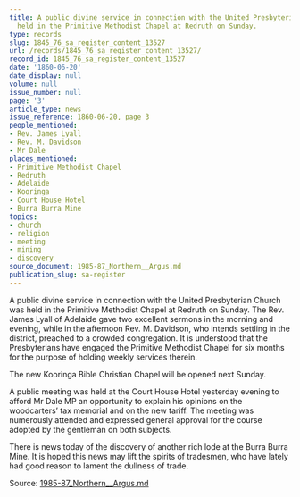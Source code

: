 ```yaml
---
title: A public divine service in connection with the United Presbyterian Church was
  held in the Primitive Methodist Chapel at Redruth on Sunday.
type: records
slug: 1845_76_sa_register_content_13527
url: /records/1845_76_sa_register_content_13527/
record_id: 1845_76_sa_register_content_13527
date: '1860-06-20'
date_display: null
volume: null
issue_number: null
page: '3'
article_type: news
issue_reference: 1860-06-20, page 3
people_mentioned:
- Rev. James Lyall
- Rev. M. Davidson
- Mr Dale
places_mentioned:
- Primitive Methodist Chapel
- Redruth
- Adelaide
- Kooringa
- Court House Hotel
- Burra Burra Mine
topics:
- church
- religion
- meeting
- mining
- discovery
source_document: 1985-87_Northern__Argus.md
publication_slug: sa-register
---
```


A public divine service in connection with the United Presbyterian Church was held in the Primitive Methodist Chapel at Redruth on Sunday.  The Rev. James Lyall of Adelaide gave two excellent sermons in the morning and evening, while in the afternoon Rev. M. Davidson, who intends settling in the district, preached to a crowded congregation.  It is understood that the Presbyterians have engaged the Primitive Methodist Chapel for six months for the purpose of holding weekly services therein.

The new Kooringa Bible Christian Chapel will be opened next Sunday.

A public meeting was held at the Court House Hotel yesterday evening to afford Mr Dale MP an opportunity to explain his opinions on the woodcarters’ tax memorial and on the new tariff.  The meeting was numerously attended and expressed general approval for the course adopted by the gentleman on both subjects.

There is news today of the discovery of another rich lode at the Burra Burra Mine.  It is hoped this news may lift the spirits of tradesmen, who have lately had good reason to lament the dullness of trade.

Source: [1985-87_Northern__Argus.md](/downloads/markdown/1985-87_Northern__Argus.md)
